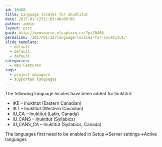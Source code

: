 ```yaml
---
id: 10488
title: Language locales for Inuktitut
date: 2017-01-12T11:03:48+00:00
author: admin
layout: post
guid: http://memsource.elcaptain.cz/?p=10488
permalink: /2017/01/12/language-locales-for-inuktitut/
slide_template:
  - default
  - default
  - default
categories:
  - New Features
tags:
  - project managers
  - supported languages
---
```

The following language locales have been added for Inuktitut:

  * IKE &#8211; Inuktitut (Eastern Canadian)
  * IKT &#8211; Inuktitut (Western Canadian)
  * IU_CA &#8211; Inuktitut (Latin, Canada)
  * IU_CANS &#8211; Inuktitut (Syllabics)
  * IU\_CANS\_CA &#8211; Inuktitut (Syllabics, Canada)

The languages first need to be enabled in Setup->Server settings->Active languages